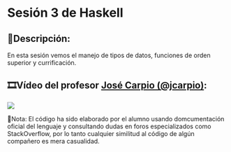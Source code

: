 # Sesión 3 de Haskell

## :memo:Descripción: 
En esta sesión vemos el manejo de tipos de datos, funciones de orden superior y currificación.

## :film_strip:Vídeo del profesor [José Carpio (@jcarpio)](https://github.com/jcarpio):

[![](http://img.youtube.com/vi/DzdlZRDIjqc/0.jpg)](http://www.youtube.com/watch?v=DzdlZRDIjqc "Video Sesion 3")


:bookmark_tabs:Nota: El código ha sido elaborado por el alumno usando domcumentación oficial del lenguaje y consultando dudas en foros especializados como StackOverflow, por lo tanto cualquier similitud al código de algún compañero es mera casualidad.

